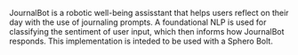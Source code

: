 JournalBot is a robotic well-being assisstant that helps users reflect on their day with the use of journaling prompts. A foundational NLP is used for classifying the sentiment of user input, which then informs how JournalBot responds. This implementation is inteded to be used with a Sphero Bolt.
